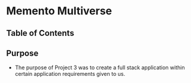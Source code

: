 # Memento Multiverse

## Table of Contents

## Purpose

* The purpose of Project 3 was to create a full stack application within certain application requirements given to us. 